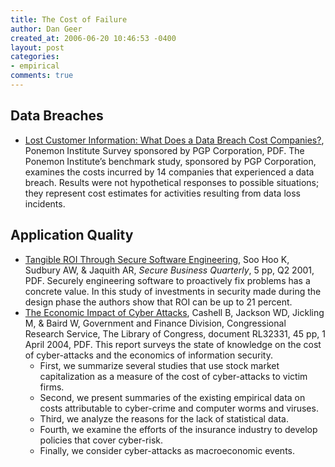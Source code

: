 ```yaml
---
title: The Cost of Failure
author: Dan Geer
created_at: 2006-06-20 10:46:53 -0400
layout: post
categories:
- empirical
comments: true
---
```


## Data Breaches

* [Lost Customer Information: What Does a Data Breach Cost Companies?](http://www.securitymanagement.com/library/Ponemon_DataStudy0106.pdf), Ponemon Institute Survey sponsored by PGP Corporation, PDF. The Ponemon Institute&rsquo;s benchmark study, sponsored by PGP Corporation, examines the costs incurred by 14 companies that experienced a data breach. Results were not hypothetical responses to possible situations; they represent cost estimates for activities resulting from data loss incidents.

## Application Quality

* [Tangible ROI Through Secure Software Engineering](http://sbq.com/sbq/rosi/sbq_rosi_software_engineering.pdf), Soo Hoo K, Sudbury AW, & Jaquith AR, _Secure Business Quarterly_, 5 pp, Q2 2001, PDF. Securely engineering software to proactively fix problems has a concrete value. In this study of investments in security made during the design phase the authors show that ROI can be up to 21 percent.
* [The Economic Impact of Cyber Attacks](/attachments/Cashell-Economic-Impact-Cyberattacks.pdf), Cashell B, Jackson WD, Jickling M, & Baird W, Government and Finance Division, Congressional Research Service, The Library of Congress, document RL32331, 45 pp, 1 April 2004, PDF. This report surveys the state of knowledge on the cost of cyber-attacks and the economics of information security.
  * First, we summarize several studies that use stock market capitalization as a measure of the cost of cyber-attacks to victim firms.
  * Second, we present summaries of the existing empirical data on costs attributable to cyber-crime and computer worms and viruses.
  * Third, we analyze the reasons for the lack of statistical data.
  * Fourth, we examine the efforts of the insurance industry to develop policies that cover cyber-risk.
  * Finally, we consider cyber-attacks as macroeconomic events. 
